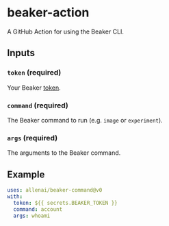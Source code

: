 # beaker-action

A GitHub Action for using the Beaker CLI.

## Inputs

### `token` (required)

Your Beaker [token](https://beaker.org/user).

### `command` (required)

The Beaker command to run (e.g. `image` or `experiment`).

### `args` (required)

The arguments to the Beaker command.

## Example

```yaml
uses: allenai/beaker-command@v0
with:
  token: ${{ secrets.BEAKER_TOKEN }}
  command: account
  args: whoami
```
